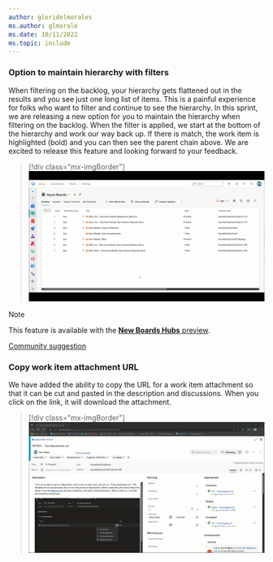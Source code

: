 ```yaml
---
author: gloridelmorales
ms.author: glmorale
ms.date: 10/11/2022
ms.topic: include
---
```


### Option to maintain hierarchy with filters

When filtering on the backlog, your hierarchy gets flattened out in the results and you see just one long list of items. This is a painful experience for folks who want to filter and continue to see the hierarchy. In this sprint, we are releasing a new option for you to maintain the hierarchy when filtering on the backlog. When the filter is applied, we start at the bottom of the hierarchy and work our way back up. If there is match, the work item is highlighted (bold) and you can then see the parent chain above. We are excited to release this feature and looking forward to your feedback.

> [!div class="mx-imgBorder"]
> ![Gif to demo keeping backlogs when filters are applied.](../../media/211-boards-01.gif "gif to demo keeping backlogs when filters are applied")

> [!NOTE]
> This feature is available with the [**New Boards Hubs** preview](https://devblogs.microsoft.com/devops/new-boards-hub-public-preview/).

[Community suggestion](https://developercommunity.visualstudio.com/t/boards-backlogs-please-keep-displaying-the-hierarc/366475)

### Copy work item attachment URL

We have added the ability to copy the URL for a work item attachment so that it can be cut and pasted in the description and discussions. When you click on the link, it will download the attachment.

> [!div class="mx-imgBorder"]
> ![Gif to demo copy work item attachment URL.](../../media/211-boards-02.gif "gif to demo copy work item attachment URL")
